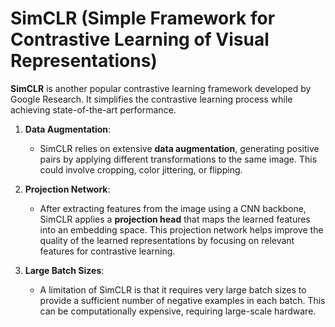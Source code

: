 # SimCLR (Simple Framework for Contrastive Learning of Visual Representations)

**SimCLR** is another popular contrastive learning framework developed by Google Research. It simplifies the contrastive learning process while achieving state-of-the-art performance.

1. **Data Augmentation**:
   - SimCLR relies on extensive **data augmentation**, generating positive pairs by applying different transformations to the same image. This could involve cropping, color jittering, or flipping.

2. **Projection Network**:
   - After extracting features from the image using a CNN backbone, SimCLR applies a **projection head** that maps the learned features into an embedding space. This projection network helps improve the quality of the learned representations by focusing on relevant features for contrastive learning.

3. **Large Batch Sizes**:
   - A limitation of SimCLR is that it requires very large batch sizes to provide a sufficient number of negative examples in each batch. This can be computationally expensive, requiring large-scale hardware.
